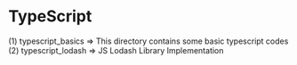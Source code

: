 # TypeScript
(1) typescript_basics => This directory contains some basic typescript codes
(2) typescript_lodash => JS Lodash Library Implementation
